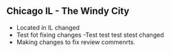 ## Chicago IL - The Windy City

 - Located in IL changed
 - Test fot fixing changes
 -Test  test test stest   changed
 - Making changes to fix review commenrts.

